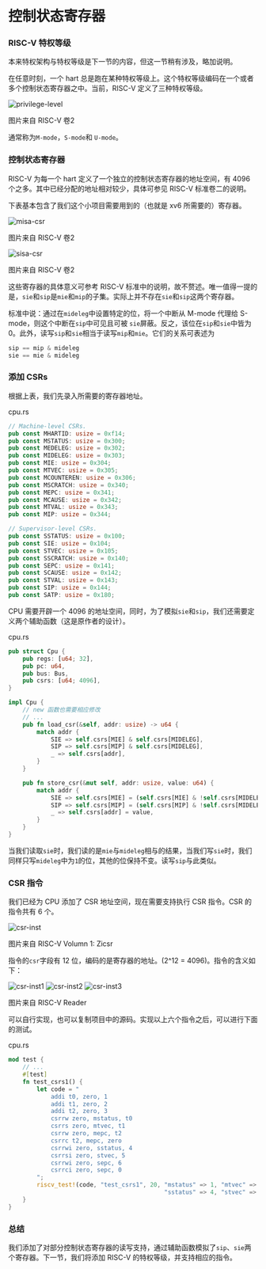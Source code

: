 # 控制状态寄存器

### RISC-V 特权等级

本来特权架构与特权等级是下一节的内容，但这一节稍有涉及，略加说明。

在任意时刻，一个 hart 总是跑在某种特权等级上。这个特权等级编码在一个或者多个控制状态寄存器之中。当前，RISC-V 定义了三种特权等级。

![privilege-level](./images/privilege-level.png)
<p class="comment">图片来自 RISC-V 卷2</p>

通常称为`M-mode`，`S-mode`和 `U-mode`。

### 控制状态寄存器

RISC-V 为每一个 hart 定义了一个独立的控制状态寄存器的地址空间，有 4096 个之多。其中已经分配的地址相对较少，具体可参见 RISC-V 标准卷二的说明。

下表基本包含了我们这个小项目需要用到的（也就是 xv6 所需要的）寄存器。

![misa-csr](./images/misa-csr.png)
<p class="comment">图片来自 RISC-V 卷2</p>

![sisa-csr](./images/sisa-csr.png)
<p class="comment">图片来自 RISC-V 卷2</p>


这些寄存器的具体意义可参考 RISC-V 标准中的说明，故不赘述。唯一值得一提的是，`sie`和`sip`是`mie`和`mip`的子集。实际上并不存在`sie`和`sip`这两个寄存器。

标准中说：通过在`mideleg`中设置特定的位，将一个中断从 M-mode 代理给 S-mode，则这个中断在`sip`中可见且可被 `sie`屏蔽。反之，该位在`sip`和`sie`中皆为 0。此外，读写`sip`和`sie`相当于读写`mip`和`mie`。它们的关系可表述为

```rs
sip == mip & mideleg 
sie == mie & mideleg
```

### 添加 CSRs

根据上表，我们先录入所需要的寄存器地址。

<p class="filename">cpu.rs</p>

```rs
// Machine-level CSRs.
pub const MHARTID: usize = 0xf14;
pub const MSTATUS: usize = 0x300;
pub const MEDELEG: usize = 0x302;
pub const MIDELEG: usize = 0x303;
pub const MIE: usize = 0x304;
pub const MTVEC: usize = 0x305;
pub const MCOUNTEREN: usize = 0x306;
pub const MSCRATCH: usize = 0x340;
pub const MEPC: usize = 0x341;
pub const MCAUSE: usize = 0x342;
pub const MTVAL: usize = 0x343;
pub const MIP: usize = 0x344;

// Supervisor-level CSRs.
pub const SSTATUS: usize = 0x100;
pub const SIE: usize = 0x104;
pub const STVEC: usize = 0x105;
pub const SSCRATCH: usize = 0x140;
pub const SEPC: usize = 0x141;
pub const SCAUSE: usize = 0x142;
pub const STVAL: usize = 0x143;
pub const SIP: usize = 0x144;
pub const SATP: usize = 0x180;
```


CPU 需要开辟一个 4096 的地址空间，同时，为了模拟`sie`和`sip`，我们还需要定义两个辅助函数（这是原作者的设计）。

<p class="filename">cpu.rs</p>

```rs
pub struct Cpu {
    pub regs: [u64; 32],
    pub pc: u64,
    pub bus: Bus,
    pub csrs: [u64; 4096],
}

impl Cpu {
    // new 函数也需要相应修改
    // ...
    pub fn load_csr(&self, addr: usize) -> u64 {
        match addr {
            SIE => self.csrs[MIE] & self.csrs[MIDELEG],
            SIP => self.csrs[MIP] & self.csrs[MIDELEG],
            _ => self.csrs[addr],
        }
    }

    pub fn store_csr(&mut self, addr: usize, value: u64) {
        match addr {
            SIE => self.csrs[MIE] = (self.csrs[MIE] & !self.csrs[MIDELEG]) | (value & self.csrs[MIDELEG]),
            SIP => self.csrs[MIP] = (self.csrs[MIP] & !self.csrs[MIDELEG]) | (value & self.csrs[MIDELEG]),
            _ => self.csrs[addr] = value,
        }
    }
}
```

当我们读取`sie`时，我们读的是`mie`与`mideleg`相与的结果，当我们写`sie`时，我们同样只写`mideleg`中为`1`的位，其他的位保持不变。读写`sip`与此类似。


### CSR 指令

我们已经为 CPU 添加了 CSR 地址空间，现在需要支持执行 CSR 指令。CSR 的指令共有 6 个。

![csr-inst](./images/csr-inst.png)

<p class="comment">图片来自 RISC-V Volumn 1: Zicsr</p>

指令的`csr`字段有 12 位，编码的是寄存器的地址。(2^12 = 4096)。指令的含义如下：

![csr-inst1](./images/csr-inst1.png)
![csr-inst2](./images/csr-inst2.png)
![csr-inst3](./images/csr-inst3.png)


<p class="comment">图片来自 RISC-V Reader</p>


可以自行实现，也可以复制项目中的源码。实现以上六个指令之后，可以进行下面的测试。

<p class="filename">cpu.rs</p>

```rs
mod test {
    // ...
    #[test]
    fn test_csrs1() {
        let code = "
            addi t0, zero, 1
            addi t1, zero, 2
            addi t2, zero, 3
            csrrw zero, mstatus, t0
            csrrs zero, mtvec, t1
            csrrw zero, mepc, t2
            csrrc t2, mepc, zero
            csrrwi zero, sstatus, 4
            csrrsi zero, stvec, 5
            csrrwi zero, sepc, 6
            csrrci zero, sepc, 0 
        ";
        riscv_test!(code, "test_csrs1", 20, "mstatus" => 1, "mtvec" => 2, "mepc" => 3,
                                            "sstatus" => 4, "stvec" => 5, "sepc" => 6);
    }
}
```

### 总结

我们添加了对部分控制状态寄存器的读写支持，通过辅助函数模拟了`sip`、`sie`两个寄存器。下一节，我们将添加 RISC-V 的特权等级，并支持相应的指令。
